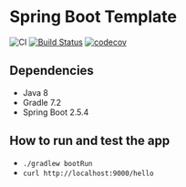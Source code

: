 # Spring Boot Template

![CI](https://github.com/chenrui333/spring-boot-template/workflows/ci/badge.svg)
[![Build Status](https://travis-ci.org/chenrui333/spring-boot-template.svg?branch=master)](https://travis-ci.org/chenrui333/spring-boot-template)
[![codecov](https://codecov.io/gh/chenrui333/spring-boot-template/branch/master/graph/badge.svg?token=PmeCqKHbTR)](https://codecov.io/gh/chenrui333/spring-boot-template)


## Dependencies

- Java 8
- Gradle 7.2
- Spring Boot 2.5.4

## How to run and test the app

- `./gradlew bootRun`
- `curl http://localhost:9000/hello`

